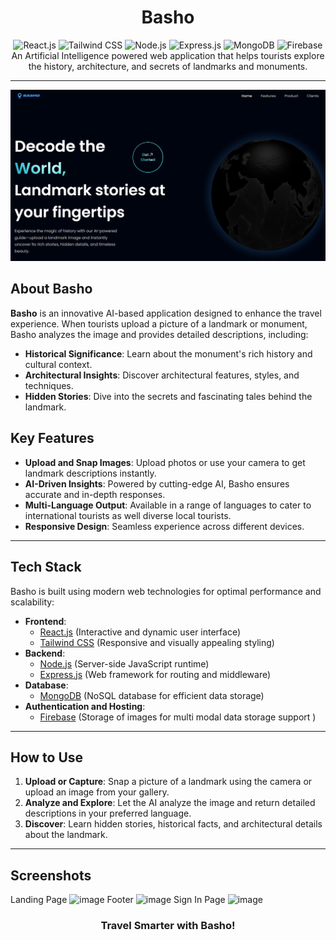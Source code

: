 <h1 align="center"> Basho </h1>

<div align="center">
  <img src="https://img.shields.io/badge/-React_JS-black?style=for-the-badge&logo=react&logoColor=white&color=61DAFB" alt="React.js" />
  <img src="https://img.shields.io/badge/-Tailwind_CSS-black?style=for-the-badge&logo=tailwindcss&logoColor=white&color=06B6D4" alt="Tailwind CSS" />
  <img src="https://img.shields.io/badge/Node.js-339933?style=for-the-badge&logo=nodedotjs&logoColor=white" alt="Node.js" />
  <img src="https://img.shields.io/badge/Express.js-000000?style=for-the-badge&logo=express&logoColor=white" alt="Express.js" />
  <img src="https://img.shields.io/badge/MongoDB-47A248?style=for-the-badge&logo=mongodb&logoColor=white" alt="MongoDB" />
  <img src="https://img.shields.io/badge/Firebase-FFCA28?style=for-the-badge&logo=firebase&logoColor=black" alt="Firebase" />
 
</div>

<div align="center">
  An Artificial Intelligence powered web application that helps tourists explore the history, architecture, and secrets of landmarks and monuments.
</div>

---

![alt text](image.png)

## About Basho

**Basho** is an innovative AI-based application designed to enhance the travel experience. When tourists upload a picture of a landmark or monument, Basho analyzes the image and provides detailed descriptions, including:

- **Historical Significance**: Learn about the monument's rich history and cultural context.
- **Architectural Insights**: Discover architectural features, styles, and techniques.
- **Hidden Stories**: Dive into the secrets and fascinating tales behind the landmark.

## Key Features

- **Upload and Snap Images**: Upload photos or use your camera to get landmark descriptions instantly.
- **AI-Driven Insights**: Powered by cutting-edge AI, Basho ensures accurate and in-depth responses.
- **Multi-Language Output**: Available in a range of languages to cater to international tourists as well diverse local tourists.
- **Responsive Design**: Seamless experience across different devices.

---

## Tech Stack

Basho is built using modern web technologies for optimal performance and scalability:

- **Frontend**:
  - [React.js](https://reactjs.org/) (Interactive and dynamic user interface)
  - [Tailwind CSS](https://tailwindcss.com/) (Responsive and visually appealing styling)
- **Backend**:
  - [Node.js](https://nodejs.org/) (Server-side JavaScript runtime)
  - [Express.js](https://expressjs.com/) (Web framework for routing and middleware)
- **Database**:
  - [MongoDB](https://www.mongodb.com/) (NoSQL database for efficient data storage)
- **Authentication and Hosting**:
  - [Firebase](https://firebase.google.com/) (Storage of images for multi modal data storage support )

---

## How to Use

1. **Upload or Capture**: Snap a picture of a landmark using the camera or upload an image from your gallery.
2. **Analyze and Explore**: Let the AI analyze the image and return detailed descriptions in your preferred language.
3. **Discover**: Learn hidden stories, historical facts, and architectural details about the landmark.

---
## Screenshots 
Landing Page
![image](https://github.com/user-attachments/assets/e34da579-1daf-40da-9e06-918343c60691)
Footer
![image](https://github.com/user-attachments/assets/b371b317-25cc-43e5-9711-b298bfb4b284)
Sign In Page 
![image](https://github.com/user-attachments/assets/798ae166-a24f-4493-99ff-15f61cc2d789)




<div align="center">
  <h3>Travel Smarter with Basho!</h3>
</div>
